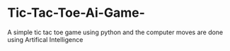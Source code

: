 # Tic-Tac-Toe-Ai-Game-
A simple tic tac toe game using python and the computer moves are done using Artifical Intelligence 
